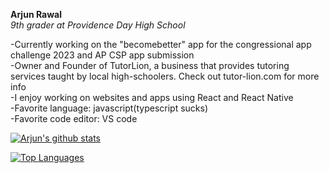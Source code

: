 **Arjun Rawal**  
_9th grader at Providence Day High School_  
  
  -Currently working on the "becomebetter" app for the congressional app challenge 2023 and AP CSP app submission  
  -Owner and Founder of TutorLion, a business that provides tutoring services taught by local high-schoolers. Check out tutor-lion.com for more info  
  -I enjoy working on websites and apps using React and React Native  
  -Favorite language: javascript(typescript sucks)  
  -Favorite code editor: VS code  
    
[![Arjun's github stats](https://github-readme-stats.vercel.app/api?username=arjun-rawal&show_icons=true&theme=jolly)](https://github.com/anuraghazra/github-readme-stats)

[![Top Languages](https://github-readme-stats.vercel.app/api/top-langs/?username=arjun-rawal&layout=compact)](https://github.com/anuraghazra/github-readme-stats)
